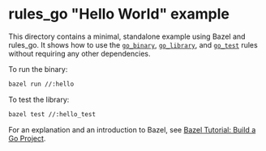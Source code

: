 # rules_go "Hello World" example

This directory contains a minimal, standalone example using Bazel and rules_go. It shows how to use the [`go_binary`](../../go/core/rules.md#go_binary), [`go_library`](../../go/core/rules.md#go_library), and [`go_test`](../../go/core/rules.md#go_test) rules without requiring any other dependencies.

To run the binary:

```bash
bazel run //:hello
```

To test the library:

```bash
bazel test //:hello_test
```

For an explanation and an introduction to Bazel, see [Bazel Tutorial: Build a Go Project](https://bazel.build/start/go).
